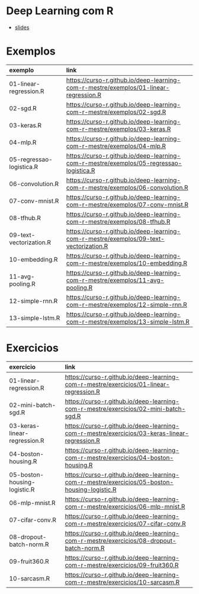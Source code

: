 
<!-- README.md is generated from README.Rmd. Please edit that file -->

# Deep Learning com R

  - [slides](/slides)

# Exemplos

| exemplo                  | link                                                                                     |
| :----------------------- | :--------------------------------------------------------------------------------------- |
| 01-linear-regression.R   | <https://curso-r.github.io/deep-learning-com-r-mestre/exemplos/01-linear-regression.R>   |
| 02-sgd.R                 | <https://curso-r.github.io/deep-learning-com-r-mestre/exemplos/02-sgd.R>                 |
| 03-keras.R               | <https://curso-r.github.io/deep-learning-com-r-mestre/exemplos/03-keras.R>               |
| 04-mlp.R                 | <https://curso-r.github.io/deep-learning-com-r-mestre/exemplos/04-mlp.R>                 |
| 05-regressao-logistica.R | <https://curso-r.github.io/deep-learning-com-r-mestre/exemplos/05-regressao-logistica.R> |
| 06-convolution.R         | <https://curso-r.github.io/deep-learning-com-r-mestre/exemplos/06-convolution.R>         |
| 07-conv-mnist.R          | <https://curso-r.github.io/deep-learning-com-r-mestre/exemplos/07-conv-mnist.R>          |
| 08-tfhub.R               | <https://curso-r.github.io/deep-learning-com-r-mestre/exemplos/08-tfhub.R>               |
| 09-text-vectorization.R  | <https://curso-r.github.io/deep-learning-com-r-mestre/exemplos/09-text-vectorization.R>  |
| 10-embedding.R           | <https://curso-r.github.io/deep-learning-com-r-mestre/exemplos/10-embedding.R>           |
| 11-avg-pooling.R         | <https://curso-r.github.io/deep-learning-com-r-mestre/exemplos/11-avg-pooling.R>         |
| 12-simple-rnn.R          | <https://curso-r.github.io/deep-learning-com-r-mestre/exemplos/12-simple-rnn.R>          |
| 13-simple-lstm.R         | <https://curso-r.github.io/deep-learning-com-r-mestre/exemplos/13-simple-lstm.R>         |

# Exercicios

| exercicio                    | link                                                                                           |
| :--------------------------- | :--------------------------------------------------------------------------------------------- |
| 01-linear-regression.R       | <https://curso-r.github.io/deep-learning-com-r-mestre/exercicios/01-linear-regression.R>       |
| 02-mini-batch-sgd.R          | <https://curso-r.github.io/deep-learning-com-r-mestre/exercicios/02-mini-batch-sgd.R>          |
| 03-keras-linear-regression.R | <https://curso-r.github.io/deep-learning-com-r-mestre/exercicios/03-keras-linear-regression.R> |
| 04-boston-housing.R          | <https://curso-r.github.io/deep-learning-com-r-mestre/exercicios/04-boston-housing.R>          |
| 05-boston-housing-logistic.R | <https://curso-r.github.io/deep-learning-com-r-mestre/exercicios/05-boston-housing-logistic.R> |
| 06-mlp-mnist.R               | <https://curso-r.github.io/deep-learning-com-r-mestre/exercicios/06-mlp-mnist.R>               |
| 07-cifar-conv.R              | <https://curso-r.github.io/deep-learning-com-r-mestre/exercicios/07-cifar-conv.R>              |
| 08-dropout-batch-norm.R      | <https://curso-r.github.io/deep-learning-com-r-mestre/exercicios/08-dropout-batch-norm.R>      |
| 09-fruit360.R                | <https://curso-r.github.io/deep-learning-com-r-mestre/exercicios/09-fruit360.R>                |
| 10-sarcasm.R                 | <https://curso-r.github.io/deep-learning-com-r-mestre/exercicios/10-sarcasm.R>                 |
